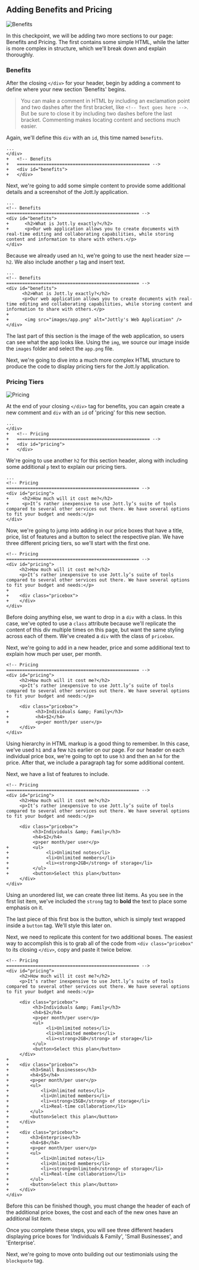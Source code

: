 ## Adding Benefits and Pricing

![Benefits](http://cl.ly/WEu8/04-benefits.png)

In this checkpoint, we will be adding two more sections to our page: Benefits and Pricing. The first contains some simple HTML, while the latter is more complex in structure, which we'll break down and explain thoroughly.

### Benefits

After the closing `</div>` for your header, begin by adding a comment to define where your new section 'Benefits' begins. 

> You can make a comment in HTML by including an exclamation point and two dashes after the first bracket, like `<!-- Text goes here -->`. But be sure to close it by including two dashes before the last bracket. Commenting makes locating content and sections much easier.

Again, we'll define this `div` with an `id`, this time named `benefits`. 

```html(index.html)
...
</div>
+	<!-- Benefits
+	================================================== -->
+	<div id="benefits">
+	</div>
```

Next, we're going to add some simple content to provide some additional details and a screenshot of the Jott.ly application.

```html(index.html)
...
<!-- Benefits
================================================== -->
<div id="benefits">
+      <h2>What is Jott.ly exactly?</h2>
+      <p>Our web application allows you to create documents with real-time editing and collaborating capabilities, while storing content and information to share with others.</p>
</div>
```

Because we already used an `h1`, we're going to use the next header size — `h2`. We also include another `p` tag and insert text.

```html(index.html)
...
<!-- Benefits
================================================== -->
<div id="benefits">
      <h2>What is Jott.ly exactly?</h2>
      <p>Our web application allows you to create documents with real-time editing and collaborating capabilities, while storing content and information to share with others.</p>
+		
+      <img src="images/app.png" alt="Jottly's Web Application" />
</div>
```

The last part of this section is the image of the web application, so users can see what the app looks like. Using the `img`, we source our image inside the `images` folder and select the `app.png` file.

Next, we're going to dive into a much more complex HTML structure to produce the code to display pricing tiers for the Jott.ly application.

### Pricing Tiers

![Pricing](http://cl.ly/WFh1/04-pricing.png)

At the end of your closing `</div>` tag for benefits, you can again create a new comment and `div` with an `id` of 'pricing' for this new section.

```html(index.html)
...
</div>
+	<!-- Pricing
+	================================================== -->
+	<div id="pricing">
+	</div>
```

We're going to use another `h2` for this section header, along with including some additional `p` text to explain our pricing tiers.

```html(index.html)
...
<!-- Pricing
================================================== -->
<div id="pricing">
+     <h2>How much will it cost me?</h2>
+     <p>It’s rather inexpensive to use Jott.ly’s suite of tools compared to several other services out there. We have several options to fit your budget and needs:</p>
</div>
```

Now, we're going to jump into adding in our price boxes that have a title, price, list of features and a button to select the respective plan. We have three different pricing tiers, so we'll start with the first one.

```html(index.html)
<!-- Pricing
================================================== -->
<div id="pricing">
     <h2>How much will it cost me?</h2>
     <p>It’s rather inexpensive to use Jott.ly’s suite of tools compared to several other services out there. We have several options to fit your budget and needs:</p>
+
+    <div class="pricebox">
+    </div>
</div>
```

Before doing anything else, we want to drop in a `div` with a class. In this case, we've opted to use a `class` attribute because we'll replicate the content of this div multiple times on this page, but want the same styling across each of them. We've created a `div` with the class of `pricebox`. 

Next, we're going to add in a new header, price and some additional text to explain how much per user, per month.

```html(index.html)
<!-- Pricing
================================================== -->
<div id="pricing">
     <h2>How much will it cost me?</h2>
     <p>It’s rather inexpensive to use Jott.ly’s suite of tools compared to several other services out there. We have several options to fit your budget and needs:</p>

     <div class="pricebox">
+          <h3>Individuals &amp; Family</h3>
+          <h4>$2</h4>
+          <p>per month/per user</p>
     </div>
</div>
```

Using hierarchy in HTML markup is a good thing to remember. In this case, we've used `h1` and a few `h2`s earlier on our page. For our header on each individual price box, we're going to opt to use `h3` and then an `h4` for the price. After that, we include a paragraph tag for some additional content.

Next, we have a list of features to include.

```html(index.html)
<!-- Pricing
================================================== -->
<div id="pricing">
     <h2>How much will it cost me?</h2>
     <p>It’s rather inexpensive to use Jott.ly’s suite of tools compared to several other services out there. We have several options to fit your budget and needs:</p>

     <div class="pricebox">
          <h3>Individuals &amp; Family</h3>
          <h4>$2</h4>
          <p>per month/per user</p>
+         <ul>
+              <li>Unlimited notes</li>
+              <li>Unlimited members</li>
+              <li><strong>2GB</strong> of storage</li>
+         </ul>
+         <button>Select this plan</button>
     </div>
</div>
```

Using an unordered list, we can create three list items. As you see in the first list item, we've included the `strong` tag to **bold** the text to place some emphasis on it.

The last piece of this first box is the button, which is simply text wrapped inside a `button` tag. We'll style this later on.

Next, we need to replicate this content for two additional boxes. The easiest way to accomplish this is to grab all of the code from `<div class="pricebox"` to its closing `</div>`, copy and paste it twice below.

```html(index.html)
<!-- Pricing
================================================== -->
<div id="pricing">
     <h2>How much will it cost me?</h2>
     <p>It’s rather inexpensive to use Jott.ly’s suite of tools compared to several other services out there. We have several options to fit your budget and needs:</p>

     <div class="pricebox">
          <h3>Individuals &amp; Family</h3>
          <h4>$2</h4>
          <p>per month/per user</p>
          <ul>
               <li>Unlimited notes</li>
               <li>Unlimited members</li>
               <li><strong>2GB</strong> of storage</li>
          </ul>
          <button>Select this plan</button>
     </div>   
+
+    <div class="pricebox">
+        <h3>Small Businesses</h3>
+        <h4>$5</h4>
+        <p>per month/per user</p>
+        <ul>
+            <li>Unlimited notes</li>
+            <li>Unlimited members</li>
+            <li><strong>15GB</strong> of storage</li>
+            <li>Real-time collaboration</li>
+        </ul>
+        <button>Select this plan</button>
+    </div>
+
+    <div class="pricebox">
+        <h3>Enterprise</h3>
+        <h4>$8</h4>
+        <p>per month/per user</p>
+        <ul>
+            <li>Unlimited notes</li>
+            <li>Unlimited members</li>
+            <li><strong>Unlimited</strong> of storage</li>
+            <li>Real-time collaboration</li>
+        </ul>
+        <button>Select this plan</button>
+    </div>
</div>
```

Before this can be finished though, you must change the header of each of the additional price boxes, the cost and each of the new ones have an additional list item.

Once you complete these steps, you will see three different headers displaying price boxes for 'Individuals & Family', 'Small Businesses', and 'Enterprise'.

Next, we're going to move onto building out our testimonials using the `blockquote` tag.